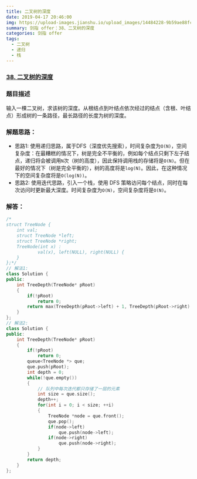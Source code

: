 ```yaml
---
title: 二叉树的深度
date: 2019-04-17 20:46:00
img: https://upload-images.jianshu.io/upload_images/14484228-9b59ae88fcbbab2a.jpg?imageMogr2/auto-orient/strip%7CimageView2/2/w/1240
summary: 剑指 offer：38、二叉树的深度
categories: 剑指 offer
tags:
  - 二叉树
  - 递归
  - 栈
---
```

### [38\. 二叉树的深度](https://www.nowcoder.com/practice/435fb86331474282a3499955f0a41e8b?tpId=13&tqId=11191&tPage=1&rp=1&ru=/ta/coding-interviews&qru=/ta/coding-interviews/question-ranking)

### 题目描述
输入一棵二叉树，求该树的深度。从根结点到叶结点依次经过的结点（含根、叶结点）形成树的一条路径，最长路径的长度为树的深度。

### 解题思路：
+ 思路1: 使用递归思路，属于DFS（深度优先搜索），时间复杂度为`O(N)`，空间复杂度：在最糟糕的情况下，树是完全不平衡的，例如每个结点只剩下左子结点，递归将会被调用`N`次（树的高度），因此保持调用栈的存储将是`O(N)`。但在最好的情况下（树是完全平衡的），树的高度将是`log(N)`。因此，在这种情况下的空间复杂度将是`O(log(N))`。
+ 思路2: 使用迭代思路，引入一个栈，使用 DFS 策略访问每个结点，同时在每次访问时更新最大深度。时间复杂度为`O(N)`，空间复杂度将是`O(N)`。

### 解答：

```cpp
/*
struct TreeNode {
	int val;
	struct TreeNode *left;
	struct TreeNode *right;
	TreeNode(int x) :
			val(x), left(NULL), right(NULL) {
	}
};*/
// 解法1:
class Solution {
public:
    int TreeDepth(TreeNode* pRoot)
    {
        if(!pRoot)
            return 0;
        return max(TreeDepth(pRoot->left) + 1, TreeDepth(pRoot->right) + 1);
    }
};
// 解法2:
class Solution {
public:
    int TreeDepth(TreeNode* pRoot)
    {
        if(!pRoot)
            return 0;
        queue<TreeNode *> que;
        que.push(pRoot);
        int depth = 0;
        while(!que.empty())
        {
            // 队列中每次迭代都只存储了一层的元素
            int size = que.size();
            depth++;
            for(int i = 0; i < size; ++i)
            {
                TreeNode *node = que.front();
                que.pop();
                if(node->left)
                    que.push(node->left);
                if(node->right)
                    que.push(node->right);
            }
        }
        return depth;
    }
};
```